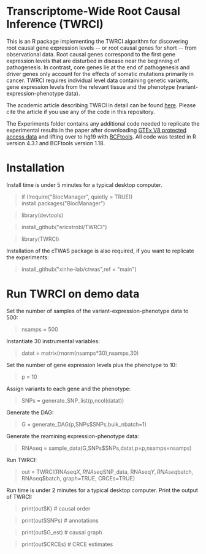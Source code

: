 # Transcriptome-Wide Root Causal Inference (TWRCI)

This is an R package implementing the TWRCI algorithm for discovering root causal gene expression levels -- or root causal genes for short -- from observational data. Root causal genes correspond to the first gene expression levels that are disturbed in disease near the beginning of pathogenesis. In contrast, core genes lie at the end of pathogenesis and driver genes only account for the effects of somatic mutations primarily in cancer. TWRCI requires individual level data containing genetic variants, gene expression levels from the relevant tissue and the phenotype (variant-expression-phenotype data).

The academic article describing TWRCI in detail can be found [here](https://www.medrxiv.org/content/10.1101/2024.07.22.24310837v2). Please cite the article if you use any of the code in this repository.

The Experiments folder contains any additional code needed to replicate the experimental results in the paper after downloading [GTEx V8 protected access data](https://gtexportal.org/home/protectedDataAccess) and lifting over to hg19 with [BCFtools](https://samtools.github.io/bcftools/). All code was tested in R version 4.3.1 and BCFtools version 1.18.

# Installation
Install time is under 5 minutes for a typical desktop computer.

> if (!require("BiocManager", quietly = TRUE)) install.packages("BiocManager")

> library(devtools)

> install_github("ericstrobl/TWRCI")

> library(TWRCI)

Installation of the cTWAS package is also required, if you want to replicate the experiments:

> install_github("xinhe-lab/ctwas",ref = "main")

# Run TWRCI on demo data
Set the number of samples of the variant-expression-phenotype data to 500:

> nsamps = 500

Instantiate 30 instrumental variables:

> datat = matrix(rnorm(nsamps*30),nsamps,30)

Set the number of gene expression levels plus the phenotype to 10:

> p = 10 

Assign variants to each gene and the phenotype:

> SNPs = generate_SNP_list(p,ncol(datat))

Generate the DAG:

> G = generate_DAG(p,SNPs$SNPs,bulk_nbatch=1)

Generate the reamining expression-phenotype data:

> RNAseq = sample_data(G,SNPs$SNPs,datat,p=p,nsamps=nsamps)

Run TWRCI:

> out = TWRCI(RNAseq$X, RNAseq$SNP_data, RNAseq$Y, RNAseq$batch, RNAseq$batch, graph=TRUE, CRCEs=TRUE)

Run time is under 2 minutes for a typical desktop computer. Print the output of TWRCI:

> print(out$K) # causal order

> print(out$SNPs) # annotations

> print(out$G_est) # causal graph

> print(out$CRCEs) # CRCE estimates 

